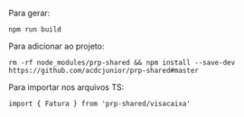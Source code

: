 Para gerar:

    npm run build

Para adicionar ao projeto:

    rm -rf node_modules/prp-shared && npm install --save-dev https://github.com/acdcjunior/prp-shared#master

Para importar nos arquivos TS:

    import { Fatura } from 'prp-shared/visacaixa'